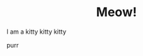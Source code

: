 <!-- metadata
published = 2023-04-04
tags = ["Example Document"]
title = "Example"
-->
# <center> Meow! </center>

I am a kitty kitty kitty

purr
